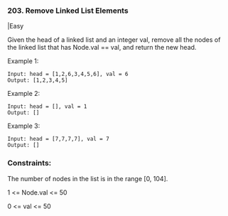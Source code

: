 ### 203. Remove Linked List Elements
|Easy

Given the head of a linked list and an integer val, remove all the nodes of the linked list that has Node.val == val, and return the new head.

 

Example 1:

```
Input: head = [1,2,6,3,4,5,6], val = 6
Output: [1,2,3,4,5]
```
Example 2:
```
Input: head = [], val = 1
Output: []
```
Example 3:
```
Input: head = [7,7,7,7], val = 7
Output: []
``` 

### Constraints:

The number of nodes in the list is in the range [0, 104].

1 <= Node.val <= 50

0 <= val <= 50